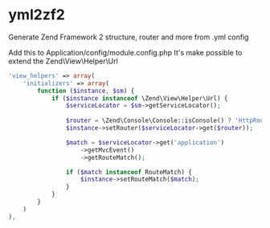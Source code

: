 yml2zf2
=======

Generate Zend Framework 2 structure, router and more from .yml config


Add this to Application/config/module.config.php
It's make possible to extend the Zend\View\Helper\Url 

```php
'view_helpers' => array(
    'initializers' => array(
        function ($instance, $sm) {
            if ($instance instanceof \Zend\View\Helper\Url) {
                $serviceLocator = $sm->getServiceLocator();
                
                $router = \Zend\Console\Console::isConsole() ? 'HttpRouter' : 'Router';
                $instance->setRouter($serviceLocator->get($router));

                $match = $serviceLocator->get('application')
                    ->getMvcEvent()
                    ->getRouteMatch();

                if ($match instanceof RouteMatch) {
                    $instance->setRouteMatch($match);
                }
            }
        }
    )
),
```
